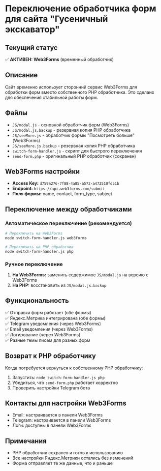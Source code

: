 # Переключение обработчика форм для сайта "Гусеничный экскаватор"

## Текущий статус
✅ **АКТИВЕН: Web3Forms** (временный обработчик)

## Описание
Сайт временно использует сторонний сервис Web3Forms для обработки форм вместо собственного PHP обработчика. Это сделано для обеспечения стабильной работы форм.

## Файлы
- `JS/modal.js` - основной обработчик форм (Web3Forms)
- `JS/modal.js.backup` - резервная копия PHP обработчика
- `JS/seeMore.js` - обработчик формы "Посмотреть больше" (Web3Forms)
- `JS/seeMore.js.backup` - резервная копия PHP обработчика
- `switch-form-handler.js` - скрипт для быстрого переключения
- `send-form.php` - оригинальный PHP обработчик (сохранен)

## Web3Forms настройки
- **Access Key:** `d759a276-7f88-4a85-a572-a472510fd51b`
- **Endpoint:** `https://api.web3forms.com/submit`
- **Поля формы:** name, contact, form_type, subject

## Переключение между обработчиками

### Автоматическое переключение (рекомендуется)
```bash
# Переключить на Web3Forms
node switch-form-handler.js web3forms

# Переключить на PHP обработчик
node switch-form-handler.js php
```

### Ручное переключение
1. **На Web3Forms:** заменить содержимое `JS/modal.js` на версию с Web3Forms
2. **На PHP:** восстановить из `JS/modal.js.backup`

## Функциональность
✅ Отправка форм работает (обе формы)  
✅ Яндекс.Метрика интегрирована (обе формы)  
✅ Telegram уведомления (через Web3Forms)  
✅ Email уведомления (через Web3Forms)  
✅ Логирование (через Web3Forms)  
✅ Разные темы писем для разных форм  

## Возврат к PHP обработчику
Когда потребуется вернуться к собственному PHP обработчику:

1. Запустить: `node switch-form-handler.js php`
2. Убедиться, что `send-form.php` работает корректно
3. Проверить настройки Telegram бота

## Контакты для настройки Web3Forms
- Email: настраивается в панели Web3Forms
- Telegram: настраивается в панели Web3Forms
- Логи: доступны в панели Web3Forms

## Примечания
- PHP обработчик сохранен и готов к использованию
- Все настройки Яндекс.Метрики остались без изменений
- Форма отправляет те же данные, что и раньше 